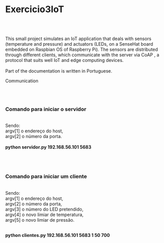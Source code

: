 # Exercicio3IoT
 <br> <br>

This small project simulates an IoT application that deals with sensors (temperature and pressure) and actuators (LEDs, on a SenseHat board embedded on Raspbian OS of Raspberry Pi). The sensors are distributed through different clients, which communicate with the server via CoAP , a protocol that suits well IoT and edge computing devices. <br> <br>
Part of the documentation is written in Portuguese.


Communication 

<br> <br>

<h3>Comando para iniciar o servidor </h3><br>
Sendo:<br>
argv[1] o endereço do host,  <br>
argv[2] o número da porta. <br>
 <br>
<b>python servidor.py   192.168.56.101   5683</b> <br>
 <br> <br> <br>


<h3>Comando para iniciar um cliente </h3><br>
Sendo:<br>
argv[1] o endereço do host,  <br>
argv[2] o número da porta, <br>
argv[3] o número do LED pretendido, <br>
argv[4] o novo limiar de temperatura, <br>
argv[5] o novo limiar de pressão. <br> <br>

<b>python clientes.py   192.168.56.101   5683   1   50   700</b>
